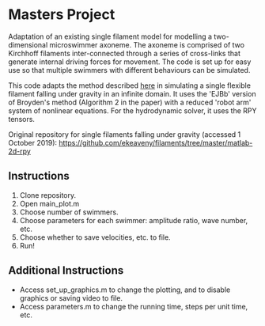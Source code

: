 # Masters Project

Adaptation of an existing single filament model for modelling a two-dimensional microswimmer axoneme. The axoneme is comprised of two Kirchhoff filaments inter-connected through a series of cross-links that generate internal driving forces for movement. The code is set up for easy use so that multiple swimmers with different behaviours can be simulated.

This code adapts the method described [here](https://arxiv.org/abs/1903.12609) in simulating a single flexible filament falling under gravity in an infinite domain.  It uses the 'EJBb' version of Broyden's method (Algorithm 2 in the paper) with a reduced 'robot arm' system of nonlinear equations. For the hydrodynamic solver, it uses the RPY tensors.

Original repository for single filaments falling under gravity (accessed 1 October 2019): https://github.com/ekeaveny/filaments/tree/master/matlab-2d-rpy

## Instructions
1. Clone repository.
2. Open main_plot.m
3. Choose number of swimmers.
4. Choose parameters for each swimmer: amplitude ratio, wave number, etc.
5. Choose whether to save velocities, etc. to file.
6. Run!

## Additional Instructions
- Access set_up_graphics.m to change the plotting, and to disable graphics or saving video to file.
- Access parameters.m to change the running time, steps per unit time, etc.
